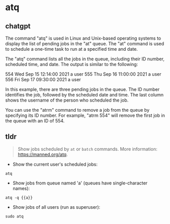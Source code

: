 # atq 
## chatgpt 
The command "atq" is used in Linux and Unix-based operating systems to display the list of pending jobs in the "at" queue. The "at" command is used to schedule a one-time task to run at a specified time and date.

The "atq" command lists all the jobs in the queue, including their ID number, scheduled time, and date. The output is similar to the following:

554   Wed Sep 15 12:14:00 2021 a user
555   Thu Sep 16 11:00:00 2021 a user
556   Fri Sep 17 09:30:00 2021 a user

In this example, there are three pending jobs in the queue. The ID number identifies the job, followed by the scheduled date and time. The last column shows the username of the person who scheduled the job.

You can use the "atrm" command to remove a job from the queue by specifying its ID number. For example, "atrm 554" will remove the first job in the queue with an ID of 554. 

## tldr 
 
> Show jobs scheduled by `at` or `batch` commands.
> More information: <https://manned.org/atq>.

- Show the current user's scheduled jobs:

`atq`

- Show jobs from queue named 'a' (queues have single-character names):

`atq -q {{a}}`

- Show jobs of all users (run as superuser):

`sudo atq`
